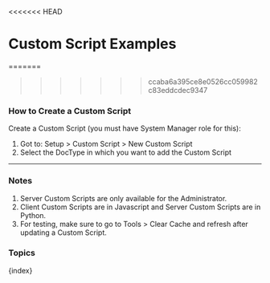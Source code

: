 <<<<<<< HEAD
# Custom Script Examples

=======
>>>>>>> ccaba6a395ce8e0526cc059982c83eddcdec9347
### How to Create a Custom Script

Create a Custom Script (you must have System Manager role for this):

  1. Got to: Setup > Custom Script > New Custom Script
  2. Select the DocType in which you want to add the Custom Script

* * *

### Notes

  1. Server Custom Scripts are only available for the Administrator.
  2. Client Custom Scripts are in Javascript and Server Custom Scripts are in Python.
  3. For testing, make sure to go to Tools > Clear Cache and refresh after updating a Custom Script.

### Topics

{index}
